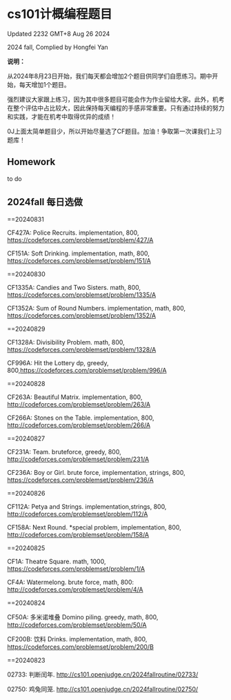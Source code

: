 # cs101计概编程题目

Updated 2232 GMT+8 Aug 26 2024

2024 fall, Complied by Hongfei Yan



**说明：**

从2024年8月23日开始，我们每天都会增加2个题目供同学们自愿练习。期中开始，每天增加1个题目。

强烈建议大家跟上练习，因为其中很多题目可能会作为作业留给大家。此外，机考在整个评估中占比较大，因此保持每天编程的手感非常重要。只有通过持续的努力和实践，才能在机考中取得优异的成绩！

0J上面太简单题目少，所以开始尽量选了CF题目。加油！争取第一次课我们上习题库！



## Homework

to do



## 2024fall 每日选做

<!-- ### ==2024/08/31 -->

==20240831

CF427A: Police Recruits.
implementation, 800, https://codeforces.com/problemset/problem/427/A

CF151A: Soft Drinking.
implementation, math, 800, https://codeforces.com/problemset/problem/151/A



==20240830

CF1335A: Candies and Two Sisters.
math, 800, https://codeforces.com/problemset/problem/1335/A

CF1352A: Sum of Round Numbers.
implementation, math, 800, https://codeforces.com/problemset/problem/1352/A


==20240829

CF1328A: Divisibility Problem.
math, 800, https://codeforces.com/problemset/problem/1328/A

CF996A: Hit the Lottery
dp, greedy, 800,https://codeforces.com/problemset/problem/996/A


==20240828

CF263A: Beautiful Matrix.
implementation, 800, http://codeforces.com/problemset/problem/263/A

CF266A: Stones on the Table.
implementation, 800, http://codeforces.com/problemset/problem/266/A


==20240827

CF231A: Team.
bruteforce, greedy, 800, http://codeforces.com/problemset/problem/231/A

CF236A: Boy or Girl.
brute force, implementation, strings, 800, https://codeforces.com/problemset/problem/236/A


==20240826

CF112A: Petya and Strings.
implementation,strings, 800, http://codeforces.com/problemset/problem/112/A

CF158A: Next Round.
*special problem, implementation, 800, http://codeforces.com/problemset/problem/158/A


==20240825

CF1A: Theatre Square.
math, 1000, https://codeforces.com/problemset/problem/1/A

CF4A: Watermelong.
brute force, math, 800: http://codeforces.com/problemset/problem/4/A


==20240824

CF50A: 多米诺堆叠 Domino piling.
greedy, math, 800, http://codeforces.com/problemset/problem/50/A

CF200B: 饮料 Drinks.
implementation, math, 800, https://codeforces.com/problemset/problem/200/B


==20240823

02733: 判断闰年.
http://cs101.openjudge.cn/2024fallroutine/02733/

02750: 鸡兔同笼.
http://cs101.openjudge.cn/2024fallroutine/02750/
